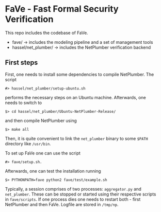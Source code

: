 # FaVe - Fast Formal Security Verification

This repo includes the codebase of FaVe.

 - fave/ -> includes the modeling pipeline and a set of management tools
 - hassel/net_plumber/ -> includes the NetPlumber verification backend


## First steps

First, one needs to install some dependencies to compile NetPlumber. The script

    #> hassel/net_plumber/setup-ubuntu.sh

performs the necessary steps on an Ubuntu machine. Afterwards, one needs to switch to

    $> cd hassel/net_plumber/Ubuntu-NetPlumber-Release/

and then compile NetPlumber using

    $> make all

Then, it is quite convenient to link the `net_plumber` binary to some `$PATH` directory like `/usr/bin`.


To set up FaVe one can use the script

    #> fave/setup.sh.

Afterwards, one can test the installation running

    $> PYTHONPATH=fave python2 fave/test/example.sh

Typically, a session comprises of two processes: `aggregator.py` and `net_plumber`. These can be stopped or started using their respective scripts in `fave/scripts`. If one process dies one needs to restart both - first NetPlumber and then FaVe. Logfile are stored in `/tmp/np`.